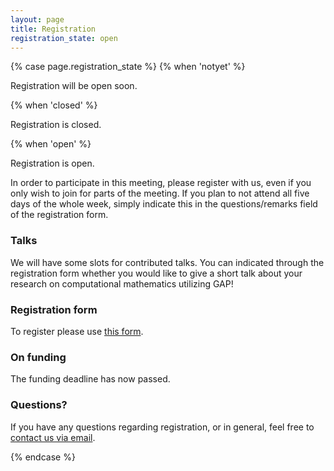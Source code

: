 ```yaml
---
layout: page
title: Registration
registration_state: open
---
```


{% case page.registration_state %}
{% when 'notyet' %}
<p class="message">Registration will be open soon.</p>

{% when 'closed' %}
<p class="message">Registration is closed.</p>

{% when 'open' %}
<p class="message">Registration is open.</p>

In order to participate in this meeting, please register with us, even if you only
wish to join for parts of the meeting. If you plan to not attend all five days of the whole week, 
simply indicate this in the questions/remarks field of the registration form.

<!--### Talks
We are looking for more talks, so please <a href="mailto:{{site.email}}">contact us via email</a> and let us know if you would like to give a talk about your research! We welcome talks about computational mathematics research, which utilised GAP.
-->

### Talks
We will have some slots for contributed talks. You can indicated through the
registration form whether you would like to give a short talk about your
research on computational mathematics utilizing GAP! 

### Registration form
To register please use [this form](https://forms.gle/cigDvp4dMNpHjCJv5).


### On funding
<!-- We have some limited funding to support travel and accommodation costs
(partially or fully) for students and early-career researchers, and/or for those with caring responsibilities. 
If you do so, please send an email to <a href="mailto:{{site.email}}">{{site.email}}</a> containing the following information

- provide an estimate of much support you expect to need, and
- include a brief explanation of the aims you hope to achieve during
  your visit and, if applicable, whether and how your visit would be
  beneficial to the GAP system and community.

Initial decisions on whether we can grant support and how much will be made on or shortly after <b>31st&nbsp;July&nbsp;2025</b>. -->
The funding deadline has now passed.
<!-- We may be able to support later applications depending on the amount, so please don't hesitate to ask. -->

### Questions?

<p>
If you have any questions
regarding registration, or in general, feel free to
<a href="mailto:{{site.email}}">contact us via email</a>.
</p>

{% endcase %}

